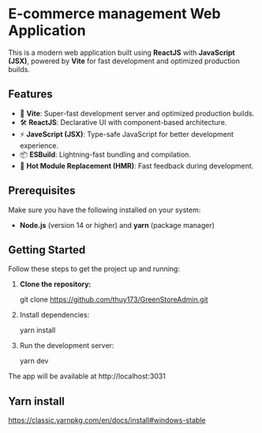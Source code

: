 # E-commerce management Web Application

This is a modern web application built using **ReactJS** with **JavaScript (JSX)**, powered by **Vite** for fast development and optimized production builds.

## Features

- 🚀 **Vite**: Super-fast development server and optimized production builds.
- 🛠 **ReactJS**: Declarative UI with component-based architecture.
- ⚡ **JaveScript (JSX)**: Type-safe JavaScript for better development experience.
- 📦 **ESBuild**: Lightning-fast bundling and compilation.
- 🔄 **Hot Module Replacement (HMR)**: Fast feedback during development.

## Prerequisites

Make sure you have the following installed on your system:

- **Node.js** (version 14 or higher) and **yarn** (package manager)

## Getting Started

Follow these steps to get the project up and running:

1. **Clone the repository:**

   git clone https://github.com/thuy173/GreenStoreAdmin.git
   
3. Install dependencies:

    yarn install

4. Run the development server:

    yarn dev

The app will be available at http://localhost:3031

## Yarn install

https://classic.yarnpkg.com/en/docs/install#windows-stable
